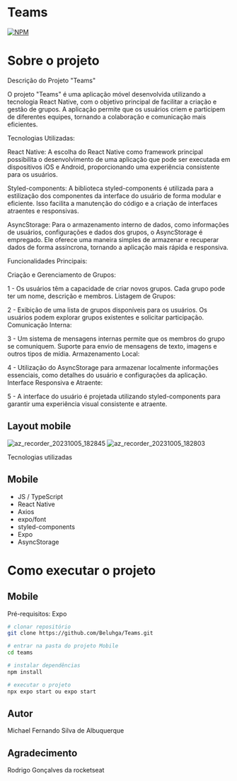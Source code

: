 # Teams

[![NPM](https://img.shields.io/npm/l/react)](hhttps://github.com/Beluhga/AppTest-paraEstudo/blob/main/LICENSE) 

# Sobre o projeto 

Descrição do Projeto "Teams"

O projeto "Teams" é uma aplicação móvel desenvolvida utilizando a tecnologia React Native, com o objetivo principal de facilitar a criação e gestão de grupos. A aplicação permite que os usuários criem e participem de diferentes equipes, tornando a colaboração e comunicação mais eficientes.

Tecnologias Utilizadas:

React Native: A escolha do React Native como framework principal possibilita o desenvolvimento de uma aplicação que pode ser executada em dispositivos iOS e Android, proporcionando uma experiência consistente para os usuários.

Styled-components: A biblioteca styled-components é utilizada para a estilização dos componentes da interface do usuário de forma modular e eficiente. Isso facilita a manutenção do código e a criação de interfaces atraentes e responsivas.

AsyncStorage: Para o armazenamento interno de dados, como informações de usuários, configurações e dados dos grupos, o AsyncStorage é empregado. Ele oferece uma maneira simples de armazenar e recuperar dados de forma assíncrona, tornando a aplicação mais rápida e responsiva.

Funcionalidades Principais:

Criação e Gerenciamento de Grupos:

1 - Os usuários têm a capacidade de criar novos grupos.
Cada grupo pode ter um nome, descrição e membros.
Listagem de Grupos:

2 - Exibição de uma lista de grupos disponíveis para os usuários.
Os usuários podem explorar grupos existentes e solicitar participação.
Comunicação Interna:

3 - Um sistema de mensagens internas permite que os membros do grupo se comuniquem.
Suporte para envio de mensagens de texto, imagens e outros tipos de mídia.
Armazenamento Local:

4 - Utilização do AsyncStorage para armazenar localmente informações essenciais, como detalhes do usuário e configurações da aplicação.
Interface Responsiva e Atraente:

5 - A interface do usuário é projetada utilizando styled-components para garantir uma experiência visual consistente e atraente.

## Layout mobile
![az_recorder_20231005_182845](https://github.com/Beluhga/IgniteGym/assets/82901722/77af2e9f-bcd2-4981-85a7-8146c9db96c8)
![az_recorder_20231005_182803](https://github.com/Beluhga/IgniteGym/assets/82901722/1d6b2c3c-3bed-4c68-8486-69bb8123e1cc)

 Tecnologias utilizadas
## Mobile
- JS / TypeScript
- React Native
- Axios
- expo/font
- styled-components
- Expo
- AsyncStorage
# Como executar o projeto

## Mobile
Pré-requisitos: Expo

```bash
# clonar repositório
git clone https://github.com/Beluhga/Teams.git

# entrar na pasta do projeto Mobile
cd teams

# instalar dependências
npm install

# executar o projeto
npx expo start ou expo start
```

## Autor

Michael Fernando Silva de Albuquerque

## Agradecimento

Rodrigo Gonçalves da rocketseat

